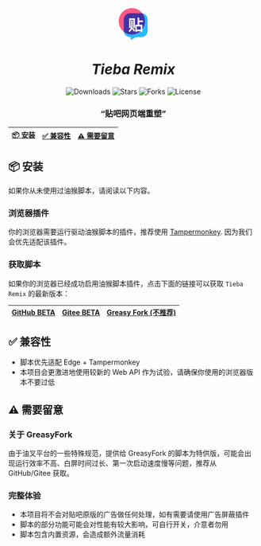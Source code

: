 <div align="center">

<img src="assets/images/main/icon.png" width="64" height="64">

# *Tieba Remix*

<!-- ![Release](https://img.shields.io/github/v/release/HacksawBlade/Tieba-Remix?style=flat) -->
![Downloads](https://img.shields.io/github/downloads/HacksawBlade/Tieba-Remix/total)
![Stars](https://img.shields.io/github/stars/HacksawBlade/Tieba-Remix?style=flat)
![Forks](https://img.shields.io/github/forks/HacksawBlade/Tieba-Remix?style=flat)
![License](https://img.shields.io/github/license/HacksawBlade/Tieba-Remix?style=flat)

### “贴吧网页端重塑”

| [📦 安装](#-安装) | [✅ 兼容性](#✅-兼容性) | [⚠ 需要留意](#-需要留意) |
| ---------------- | --------------------- | ------------------------ |

</div>

## 📦 安装

如果你从未使用过油猴脚本，请阅读以下内容。

### 浏览器插件

你的浏览器需要运行驱动油猴脚本的插件，推荐使用 [Tampermonkey](https://www.tampermonkey.net/). 因为我们会优先适配该插件。

### 获取脚本

如果你的浏览器已经成功启用油猴脚本插件，点击下面的链接可以获取 `Tieba Remix` 的最新版本：

| [GitHub BETA](https://raw.githubusercontent.com/HacksawBlade/Tieba-Remix/beta/build/tieba-remix.user.js) | [Gitee BETA](https://gitee.com/HacksawBlade/Tieba-Remix/raw/beta/build/tieba-remix.user.js) | [Greasy Fork (不推荐)](https://greasyfork.org/zh-CN/scripts/486367) |
| -------------------------------------------------------------------------------------------------------- | ------------------------------------------------------------------------------------------- | ------------------------------------------------------------------- |

## ✅ 兼容性

- 脚本优先适配 Edge + Tampermonkey
- 本项目会更激进地使用较新的 Web API 作为试验，请确保你使用的浏览器版本不要过低

## ⚠ 需要留意

### 关于 GreasyFork

由于油叉平台的一些特殊规范，提供给 GreasyFork 的脚本为特供版，可能会出现运行效率不高、白屏时间过长、第一次启动速度慢等问题，推荐从 GitHub/Gitee 获取。

### 完整体验

- 本项目将不会对贴吧原版的广告做任何处理，如有需要请使用广告屏蔽插件
- 脚本的部分功能可能会对性能有较大影响，可自行开关，介意者勿用
- 脚本包含内置资源，会造成额外流量消耗
